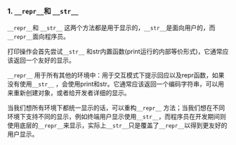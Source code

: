 ### 1. `__repr__`和 `__str__`

`__repr__`和 `__str__` 这两个方法都是用于显示的，`__str__`是面向用户的，而`__repr__`面向程序员。

打印操作会首先尝试`__str__` 和str内置函数(print运行的内部等价形式)，它通常应该返回一个友好的显示。

`__repr__` 用于所有其他的环境中：用于交互模式下提示回应以及repr函数，如果没有使用`__str__` ，会使用print和str。它通常应该返回一个编码字符串，可以用来重新创建对象，或者给开发者详细的显示。

当我们想所有环境下都统一显示的话，可以重构`__repr__` 方法；当我们想在不同环境下支持不同的显示，例如终端用户显示使用`__str__`，而程序员在开发期间则使用底层的`__repr__`来显示，实际上`__str__`只是覆盖了`__repr__`以得到更友好的用户显示。

